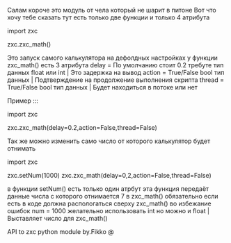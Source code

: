 Салам короче это модуль от чела который не шарит в питоне
Вот что хочу тебе сказать тут есть только две функции
и только 4 атрибута

import zxc

zxc.zxc_math()

Это запуск самого калькулятора на дефолдных настройках
у функции zxc_math() есть 3 атрибута
delay = По умолчанию стоит 0.2 требуте тип данных float или int | Это задержка на вывод
action = True/False bool тип данных | Подтверждение на продолжение выполнения скрипта
thread = True/False bool тип данных | Будет находиться в потоке или нет

Пример :::

import zxc

zxc.zxc_math(delay=0.2,action=False,thread=False)

Так же можно изменить само число от которого калькулятор будет отнимать

import zxc

zxc.setNum(1000)
zxc.zxc_math(delay=0,2,action=False,thread=False)

в функции setNum() есть только один атрбут эта функция передаёт данные числа с которого
отнимается 7 в zxc_math() обязательно если есть в коде должна распологаться сверху zxc_math() во избежание ошибок
num = 1000 желательно использовать int но можно и float | Выставляет число для zxc_math()

API to zxc python module by.Fikko @
